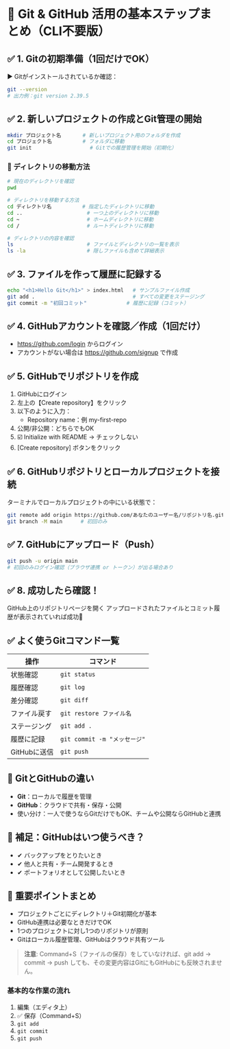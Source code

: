 # 📝 Git & GitHub 活用の基本ステップまとめ（CLI不要版）

## ✅ 1. Gitの初期準備（1回だけでOK）

▶ Gitがインストールされているか確認：
```bash
git --version
# 出力例：git version 2.39.5
```

## ✅ 2. 新しいプロジェクトの作成とGit管理の開始

```bash
mkdir プロジェクト名       # 新しいプロジェクト用のフォルダを作成
cd プロジェクト名          # フォルダに移動
git init                   # Gitでの履歴管理を開始（初期化）
```

### 📂 ディレクトリの移動方法

```bash
# 現在のディレクトリを確認
pwd

# ディレクトリを移動する方法
cd ディレクトリ名          # 指定したディレクトリに移動
cd ..                     # 一つ上のディレクトリに移動
cd ~                      # ホームディレクトリに移動
cd /                      # ルートディレクトリに移動

# ディレクトリの内容を確認
ls                        # ファイルとディレクトリの一覧を表示
ls -la                    # 隠しファイルも含めて詳細表示
```

## ✅ 3. ファイルを作って履歴に記録する

```bash
echo "<h1>Hello Git</h1>" > index.html   # サンプルファイル作成
git add .                                # すべての変更をステージング
git commit -m "初回コミット"             # 履歴に記録（コミット）
```

## ✅ 4. GitHubアカウントを確認／作成（1回だけ）

- https://github.com/login からログイン
- アカウントがない場合は https://github.com/signup で作成

## ✅ 5. GitHubでリポジトリを作成

1. GitHubにログイン
2. 左上の【Create repository】をクリック
3. 以下のように入力：
   - Repository name：例 my-first-repo
4. 公開/非公開：どちらでもOK
5. ☑️ Initialize with README → チェックしない
6. [Create repository] ボタンをクリック

## ✅ 6. GitHubリポジトリとローカルプロジェクトを接続

ターミナルでローカルプロジェクトの中にいる状態で：
```bash
git remote add origin https://github.com/あなたのユーザー名/リポジトリ名.git
git branch -M main      # 初回のみ
```

## ✅ 7. GitHubにアップロード（Push）

```bash
git push -u origin main
# 初回のみログイン確認（ブラウザ連携 or トークン）が出る場合あり
```

## ✅ 8. 成功したら確認！

GitHub上のリポジトリページを開く
アップロードされたファイルとコミット履歴が表示されていれば成功🎉

## ✅ よく使うGitコマンド一覧

| 操作 | コマンド |
|------|----------|
| 状態確認 | `git status` |
| 履歴確認 | `git log` |
| 差分確認 | `git diff` |
| ファイル戻す | `git restore ファイル名` |
| ステージング | `git add .` |
| 履歴に記録 | `git commit -m "メッセージ"` |
| GitHubに送信 | `git push` |

## 🧠 GitとGitHubの違い

- **Git**：ローカルで履歴を管理
- **GitHub**：クラウドで共有・保存・公開
- 使い分け：一人で使うならGitだけでもOK、チームや公開ならGitHubと連携

## 🧠 補足：GitHubはいつ使うべき？

- ✔ バックアップをとりたいとき
- ✔ 他人と共有・チーム開発するとき
- ✔ ポートフォリオとして公開したいとき

## 📌 重要ポイントまとめ

- プロジェクトごとにディレクトリ＋Git初期化が基本
- GitHub連携は必要なときだけでOK
- 1つのプロジェクトに対し1つのリポジトリが原則
- Gitはローカル履歴管理、GitHubはクラウド共有ツール

> **注意**: Command+S（ファイルの保存）をしていなければ、git add → commit → push しても、その変更内容はGitにもGitHubにも反映されません。

### 基本的な作業の流れ

1. 編集（エディタ上）
2. ✅ 保存（Command+S）
3. `git add`
4. `git commit`
5. `git push`